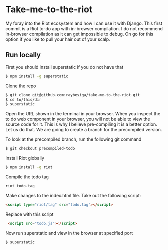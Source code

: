 # Take-me-to-the-riot

My foray into the Riot ecosystem and how I can use it with Django. This first commit is a Riot to-do app with in-browser compilation. I do not recommend in-browser compilation as it can get impossible to debug. On go for this option if you like to pull your hair out of your scalp.

## Run locally

First you should install superstatic if you do not have that
```bash
$ npm install -g superstatic
```
Clone the repo
```bash
$ git clone git@github.com:raybesiga/take-me-to-the-riot.git
$ cd to/this/dir
$ superstatic
```

Open the URL shown in the terminal in your browser. When you inspect the to do web component in your browser, you will not be able to view the source code for it. This is why I believe pre-compiling it is a better option. Let us do that. We are going to create a branch for the precompiled version.


To look at the precompiled branch, run the following git command
```bash
$ git checkout precompiled-todo
```

Install Riot globally
```bash
$ npm install -g riot 
```

Compile the todo tag
```bash
riot todo.tag
```

Make changes to the index.html file. Take out the following script:
```html
<script type="riot/tag" src="todo.tag"></script>
```

Replace with this script
```html
 <script src="todo.js"></script>
 ```
Now run superstatic and view in the browser at specified port
```bash
$ superstatic
```






